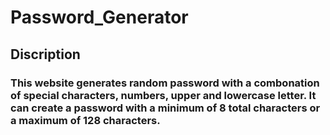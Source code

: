 # Password_Generator

## Discription

### This website generates random password with a combonation of special characters, numbers, upper and lowercase letter. It can create a password with a minimum of 8 total characters or a maximum of 128 characters.
